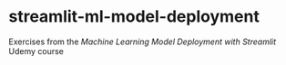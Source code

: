 # streamlit-ml-model-deployment
Exercises from the *Machine Learning Model Deployment with Streamlit* Udemy course
